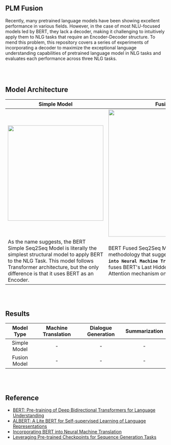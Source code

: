 ## PLM Fusion
Recently, many pretrained language models have been showing excellent performance in various fields. 
However, in the case of most NLU-focused models led by BERT, they lack a decoder, making it challenging to intuitively apply them to NLG tasks that require an Encoder-Decoder structure. 
To mend this problem, this repository covers a series of experiments of incorporating a decoder to maximize the exceptional language understanding capabilities of pretrained language model in NLG tasks and evaluates each performance across three NLG tasks.

<br><br>

## Model Architecture 

| Simple Model | Fusion Model |
|--------------|-------------|
| <div align="center"><img src="https://github.com/moon23k/Transformer_Archs/assets/71929682/5d118ff7-7d8d-4093-ba73-e131e703f467" height="300px"></div> | <div align="center"><img src="https://github.com/moon23k/PLM_Fusion/assets/71929682/c685655b-b4c3-4007-89b8-48eb8b538ae3" width="400px"></div> |
| As the name suggests, the BERT Simple Seq2Seq Model is literally the simplest structural model to apply BERT to the NLG Task. This model follows Transformer architecture, but the only difference is that it uses BERT as an Encoder. | BERT Fused Seq2Seq Model follows the methodology that suggested on **`Incorporating BERT into Neural Machine Translation`** paper. The model fuses BERT's Last Hidden States Vector via Self Attention mechanism on its own Encoder & Decoder. |

<br><br>

## Results

| Model Type   | Machine Translation | Dialogue Generation | Summarization |
| :---:        | :---: | :---: | :---: |
| Simple Model | - | - | - |
| Fusion Model | - | - | - |

<br><br>

## Reference
* [BERT: Pre-training of Deep Bidirectional Transformers for Language Understanding](https://arxiv.org/abs/1810.04805)
* [ALBERT: A Lite BERT for Self-supervised Learning of Language Representations](https://arxiv.org/abs/1909.11942)
* [Incorporating BERT into Neural Machine Translation](https://arxiv.org/abs/2002.06823)
* [Leveraging Pre-trained Checkpoints for Sequence Generation Tasks](https://arxiv.org/abs/1907.12461)
  
